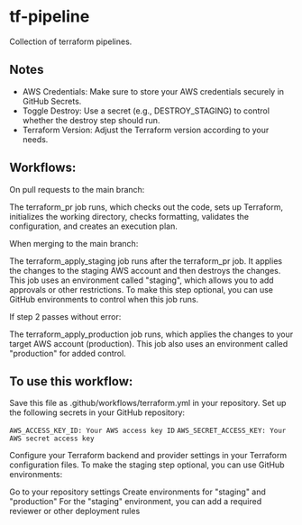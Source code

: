 # tf-pipeline
Collection of terraform pipelines.

## Notes
- AWS Credentials: Make sure to store your AWS credentials securely in GitHub Secrets.
- Toggle Destroy: Use a secret (e.g., DESTROY_STAGING) to control whether the destroy step should run.
- Terraform Version: Adjust the Terraform version according to your needs.

## Workflows:
On pull requests to the main branch:

The terraform_pr job runs, which checks out the code, sets up Terraform, initializes the working directory, checks formatting, validates the configuration, and creates an execution plan.


When merging to the main branch:

The terraform_apply_staging job runs after the terraform_pr job. It applies the changes to the staging AWS account and then destroys the changes.
This job uses an environment called "staging", which allows you to add approvals or other restrictions.
To make this step optional, you can use GitHub environments to control when this job runs.


If step 2 passes without error:

The terraform_apply_production job runs, which applies the changes to your target AWS account (production).
This job also uses an environment called "production" for added control.



## To use this workflow:

Save this file as .github/workflows/terraform.yml in your repository.
Set up the following secrets in your GitHub repository:

`AWS_ACCESS_KEY_ID: Your AWS access key ID`
`AWS_SECRET_ACCESS_KEY: Your AWS secret access key`


Configure your Terraform backend and provider settings in your Terraform configuration files.
To make the staging step optional, you can use GitHub environments:

Go to your repository settings
Create environments for "staging" and "production"
For the "staging" environment, you can add a required reviewer or other deployment rules
